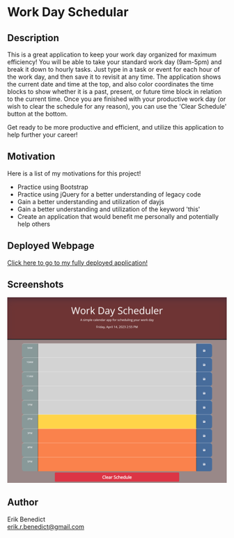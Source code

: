 # Work Day Schedular

## Description

This is a great application to keep your work day organized for maximum efficiency! You will be able to take your standard work day (9am-5pm) and break it down to hourly tasks. Just type in a task or event for each hour of the work day, and then save it to revisit at any time. The application shows the current date and time at the top, and also color coordinates the time blocks to show whether it is a past, present, or future time block in relation to the current time. Once you are finished with your productive work day (or wish to clear the schedule for any reason), you can use the 'Clear Schedule' button at the bottom.

Get ready to be more productive and efficient, and utilize this application to help further your career!

## Motivation

Here is a list of my motivations for this project!

- Practice using Bootstrap
- Practice using jQuery for a better understanding of legacy code
- Gain a better understanding and utilization of dayjs
- Gain a better understanding and utilization of the keyword 'this'
- Create an application that would benefit me personally and potentially help others

## Deployed Webpage

[Click here to go to my fully deployed application!](https://erikbenedict.github.io/work-day-scheduler/)

## Screenshots

![alt text](./assets/images/screenshot.png)

## Author

Erik Benedict <br/>
erik.r.benedict@gmail.com
